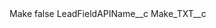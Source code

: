 <?xml version="1.0" encoding="UTF-8"?>
<CustomMetadata xmlns="http://soap.sforce.com/2006/04/metadata" xmlns:xsi="http://www.w3.org/2001/XMLSchema-instance" xmlns:xsd="http://www.w3.org/2001/XMLSchema">
    <label>Make</label>
    <protected>false</protected>
    <values>
        <field>LeadFieldAPIName__c</field>
        <value xsi:type="xsd:string">Make_TXT__c</value>
    </values>
</CustomMetadata>
